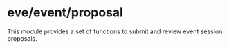 # eve/event/proposal

This module provides a set of functions to submit and review event session proposals.